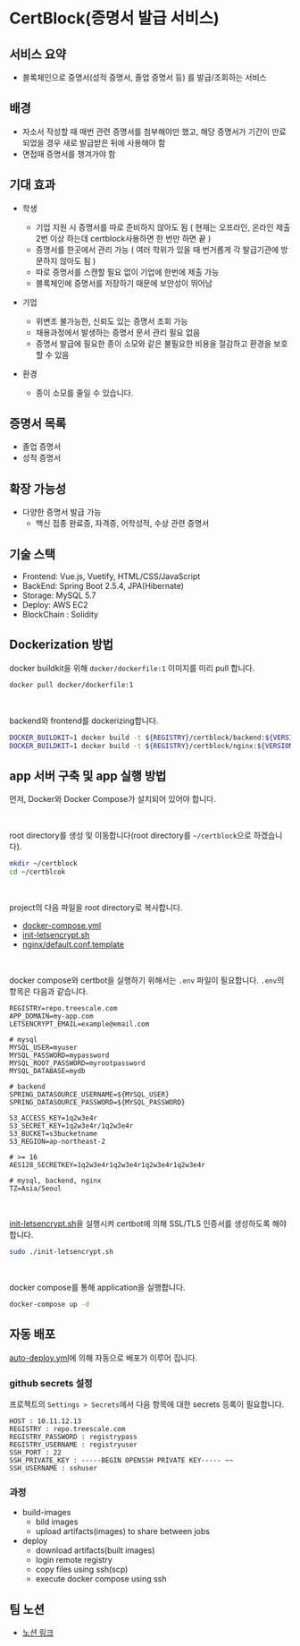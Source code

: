 # CertBlock(증명서 발급 서비스)

## 서비스 요약
- 블록체인으로 증명서(성적 증명서, 졸업 증명서 등) 를 발급/조회하는 서비스

## 배경
- 자소서 작성할 때 매번 관련 증명서를 첨부해야만 했고, 해당 증명서가 기간이 만료되었을 경우 새로 발급받은 뒤에 사용해야 함
- 면접때 증명서를 챙겨가야 함

## 기대 효과
- 학생
  - 기업 지원 시 증명서를 따로 준비하지 않아도 됨 ( 현재는 오프라인, 온라인 제출 2번 이상 하는데 certblock사용하면 한 번만 하면 끝 )
  - 증명서를 한곳에서 관리 가능 ( 여러 학위가 있을 때 번거롭게 각 발급기관에 방문하지 않아도 됨 )
  - 따로 증명서를 스캔할 필요 없이 기업에 한번에 제출 가능
  - 블록체인에 증명서를 저장하기 때문에 보안성이 뛰어남

- 기업
  - 위변조 불가능한, 신뢰도 있는 증명서 조회 가능
  - 채용과정에서 발생하는 증명서 문서 관리 필요 없음
  - 증명서 발급에 필요한 종이 소모와 같은 불필요한 비용을 절감하고 환경을 보호할 수 있음
- 환경
  - 종이 소모를 줄일 수 있습니다.

## 증명서 목록
- 졸업 증명서
- 성적 증명서

## 확장 가능성
- 다양한 증명서 발급 가능
    - 백신 접종 완료증, 자격증, 어학성적, 수상 관련 증명서

## 기술 스택
* Frontend: Vue.js, Vuetify, HTML/CSS/JavaScript
* BackEnd: Spring Boot 2.5.4, JPA(Hibernate)
* Storage: MySQL 5.7
* Deploy: AWS EC2
* BlockChain : Solidity

## Dockerization 방법
docker buildkit을 위해 `docker/dockerfile:1` 이미지를 미리 pull 합니다.
```sh
docker pull docker/dockerfile:1
```

<br>

backend와 frontend를 dockerizing합니다.
```sh
DOCKER_BUILDKIT=1 docker build -t ${REGISTRY}/certblock/backend:${VERSION} --target prod ./backend
DOCKER_BUILDKIT=1 docker build -t ${REGISTRY}/certblock/nginx:${VERSION} --target prod ./frontend
```


## app 서버 구축 및 app 실행 방법
먼저, Docker와 Docker Compose가 설치되어 있어야 합니다.

<br>

root directory를 생성 및 이동합니다(root directory를 `~/certblock`으로 하겠습니다).
```sh
mkdir ~/certblock
cd ~/certblcok
```

<br>

project의 다음 파일을 root directory로 복사합니다.
- [docker-compose.yml](./docker-compose.yml)
- [init-letsencrypt.sh](./init-letsencrypt.sh)
- [nginx/default.conf.template](nginx/default.conf.template)


<br>

docker compose와 certbot을 실행하기 위해서는 `.env` 파일이 필요합니다. `.env`의 항목은 다음과 같습니다.
```env
REGISTRY=repo.treescale.com
APP_DOMAIN=my-app.com
LETSENCRYPT_EMAIL=example@email.com

# mysql
MYSQL_USER=myuser
MYSQL_PASSWORD=mypassword
MYSQL_ROOT_PASSWORD=myrootpassword
MYSQL_DATABASE=mydb

# backend
SPRING_DATASOURCE_USERNAME=${MYSQL_USER}
SPRING_DATASOURCE_PASSWORD=${MYSQL_PASSWORD}

S3_ACCESS_KEY=1q2w3e4r
S3_SECRET_KEY=1q2w3e4r/1q2w3e4r
S3_BUCKET=s3bucketname
S3_REGION=ap-northeast-2

# >= 16
AES128_SECRETKEY=1q2w3e4r1q2w3e4r1q2w3e4r1q2w3e4r

# mysql, backend, nginx
TZ=Asia/Seoul
```

<br>

[init-letsencrypt.sh](./init-letsencrypt.sh)을 실행시켜 certbot에 의해 SSL/TLS 인증서를 생성하도록 해야 합니다.
```sh
sudo ./init-letsencrypt.sh
```

<br>

docker compose를 통해 application을 실행합니다.
```sh
docker-compose up -d
```


## 자동 배포
[auto-deploy.yml](.github/workflows/auto-deploy.yml)에 의해 자동으로 배포가 이루어 집니다.

### github secrets 설정
프로젝트의 `Settings > Secrets`에서 다음 항목에 대한 secrets 등록이 필요합니다.
```env
HOST : 10.11.12.13
REGISTRY : repo.treescale.com
REGISTRY_PASSWORD : registrypass
REGISTRY_USERNAME : registryuser
SSH_PORT : 22
SSH_PRIVATE_KEY : -----BEGIN OPENSSH PRIVATE KEY----- ~~
SSH_USERNAME : sshuser
```

### 과정
- build-images
  - bild images
  - upload artifacts(images) to share between jobs
- deploy
  - download artifacts(built images)
  - login remote registry
  - copy files using ssh(scp)
  - execute docker compose using ssh


## 팀 노션 
- [노션 링크](https://www.notion.so/5-7-b221c8c2fd5c4e5384a3b508dd2c2611)
